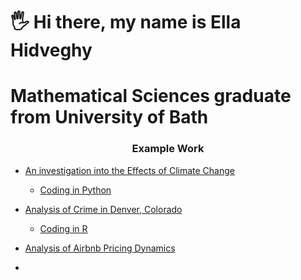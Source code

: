 # 🖐 Hi there, my name is Ella Hidveghy
# Mathematical Sciences graduate from University of Bath

<h3 align="center">Example Work </h3>

- [An investigation into the Effects of Climate Change](https://github.com/ellahidveghy/portfolio/blob/main/An%20investigation%20into%20the%20Effects%20of%20Climate%20Change.pdf)
    - [Coding in Python](https://github.com/ellahidveghy/portfolio/blob/main/Python%20Coding) 

- [Analysis of Crime in Denver, Colorado](https://github.com/ellahidveghy/portfolio/blob/main/Analysis%20of%20Crime%20in%20Denver%2C%20Colorado.pdf)
    - [Coding in R](https://github.com/ellahidveghy/portfolio/blob/main/R%20Code%201)


- [Analysis of Airbnb Pricing Dynamics](https://github.com/ellahidveghy/portfolio/blob/main/Analysis%20of%20Airbnb%20Pricing%20Dynamics.pdf)
- 
  

